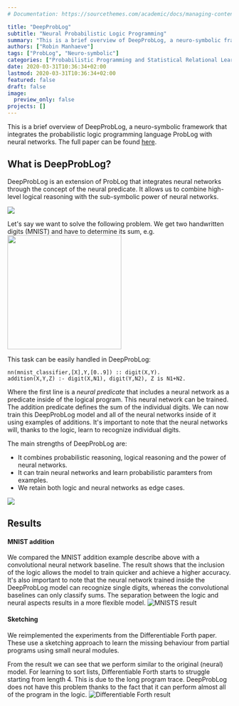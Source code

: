 ```yaml
---
# Documentation: https://sourcethemes.com/academic/docs/managing-content/

title: "DeepProbLog"
subtitle: "Neural Probabilistic Logic Programming"
summary: "This is a brief overview of DeepProbLog, a neuro-symbolic framework that integrates the probabilistic logic programming language ProbLog with neural networks."
authors: ["Robin Manhaeve"]
tags: ["ProbLog", "Neuro-symbolic"]
categories: ["Probabilistic Programming and Statistical Relational Learning"]
date: 2020-03-31T10:36:34+02:00
lastmod: 2020-03-31T10:36:34+02:00
featured: false
draft: false
image:
  preview_only: false
projects: []
---
```


This is a brief overview of DeepProbLog, a neuro-symbolic framework that integrates the probabilistic logic programming language ProbLog with neural networks.
The full paper can be found [here](https://arxiv.org/abs/1907.08194).



## What is DeepProbLog?

DeepProbLog is an extension of ProbLog that integrates neural networks through the concept of the neural predicate. It allows us to combine high-level logical reasoning with the sub-symbolic power of neural networks.

![](dpl.svg)

Let's say we want to solve the following problem. We get two handwritten digits (MNIST) and have to determine its sum, e.g. <img src="addition.png" width="256">

This task can be easily handled in DeepProbLog:

```
nn(mnist_classifier,[X],Y,[0..9]) :: digit(X,Y).
addition(X,Y,Z) :- digit(X,N1), digit(Y,N2), Z is N1+N2.
```	
Where the first line is a *neural predicate* that includes a neural network as a predicate inside of the logical program. This neural network can be trained.
The addition predicate defines the sum of the individual digits. We can now train this DeepProbLog model and all of the neural networks inside of it using examples of additions. It's important to note that the neural networks will, thanks to the logic, learn to recognize individual digits.


The main strengths of DeepProbLog are:

- It combines probabilistic reasoning, logical reasoning and the power of neural networks.
- It can train neural networks and learn probabilistic paramters from examples.
- We retain both logic and neural networks as edge cases.


![](pipeline.png)

## Results

#### MNIST addition

We compared the MNIST addition example describe above with a convolutional neural network baseline.
The result shows that the inclusion of the logic allows the model to train quicker and achieve a higher accuracy. It's also important to note that the neural network trained inside the DeepProbLog model can recognize single digits, whereas the convolutional baselines can only classify sums. The separation between the logic and neural aspects results in a more flexible model.
![MNISTS result](mnist.png)

#### Sketching

We reimplemented the experiments from the Differentiable Forth paper. These use a sketching approach to learn the missing behaviour from partial programs using small neural modules.

From the result we can see that we perform similar to the original (neural) model. For learning to sort lists, Differentiable Forth starts to struggle starting from length 4. This is due to the long program trace. DeepProbLog does not have this problem thanks to the fact that it can perform almost all of the program in the logic.
![Differentiable Forth result](d4.png)

